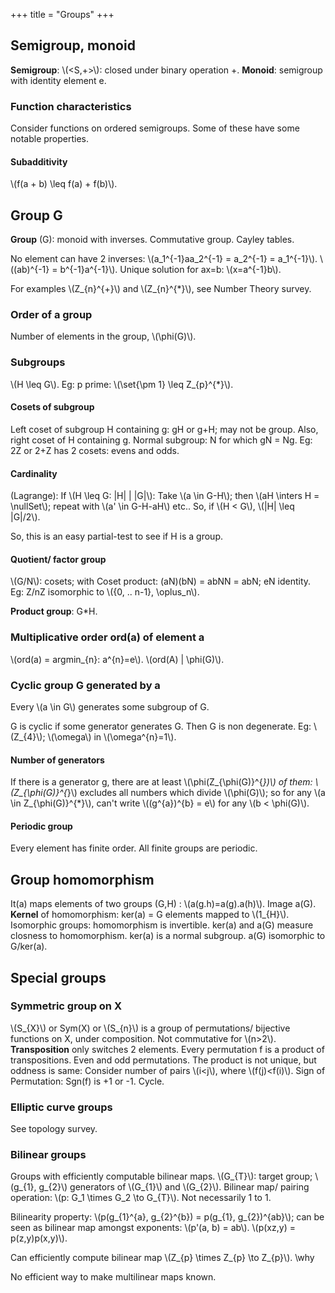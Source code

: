 +++
title = "Groups"
+++

## Semigroup, monoid
**Semigroup**: \\(<S,+>\\): closed under binary operation +. **Monoid**: semigroup with identity element e.

### Function characteristics
Consider functions on ordered semigroups. Some of these have some notable properties.

#### Subadditivity
\\(f(a + b) \leq f(a) + f(b)\\).

## Group G
**Group** (G): monoid with inverses. Commutative group. Cayley tables.

No element can have 2 inverses: \\(a_1^{-1}aa_2^{-1} = a_2^{-1} = a_1^{-1}\\). \\((ab)^{-1} = b^{-1}a^{-1}\\). Unique solution for ax=b: \\(x=a^{-1}b\\).

For examples \\(Z_{n}^{+}\\) and \\(Z_{n}^{*}\\), see Number Theory survey.

### Order of a group
Number of elements in the group, \\(\phi(G)\\).

### Subgroups
\\(H \leq G\\). Eg: p prime: \\(\set{\pm 1} \leq Z_{p}^{*}\\).

#### Cosets of subgroup
Left coset of subgroup H containing g: gH or g+H; may not be group. Also, right coset of H containing g. Normal subgroup: N for which gN = Ng. Eg: 2Z or 2+Z has 2 cosets: evens and odds.

#### Cardinality
(Lagrange): If \\(H \leq G: |H| | |G|\\): Take \\(a \in G-H\\); then \\(aH \inters H = \nullSet\\); repeat with \\(a' \in G-H-aH\\) etc.. So, if \\(H < G\\), \\(|H| \leq |G|/2\\).

So, this is an easy partial-test to see if H is a group.

#### Quotient/ factor group
\\(G/N\\): cosets; with Coset product: (aN)(bN) = abNN = abN; eN identity. Eg: Z/nZ isomorphic to \\(\{0, .. n-1\}, \oplus_n\\).

**Product group**: G*H.

### Multiplicative order ord(a) of element a
\\(ord(a) = argmin_{n}: a^{n}=e\\). \\(ord(A) | \phi(G)\\).

### Cyclic group G generated by a
Every \\(a \in G\\) generates some subgroup of G.

G is cyclic if some generator generates G. Then G is non degenerate. Eg: \\(Z_{4}\\); \\(\omega\\) in \\(\omega^{n}=1\\).

#### Number of generators
If there is a generator g, there are at least \\(\phi(Z_{\phi(G)}^{*})\\) of them: \\(Z_{\phi(G)}^{*}\\) excludes all numbers which divide \\(\phi(G)\\); so for any \\(a \in Z_{\phi(G)}^{*}\\), can't write \\((g^{a})^{b} = e\\) for any \\(b < \phi(G)\\).

#### Periodic group
Every element has finite order. All finite groups are periodic.

## Group homomorphism
It(a) maps elements of two groups (G,H) : \\(a(g.h)=a(g).a(h)\\). Image a(G). **Kernel** of homomorphism: ker(a) = G elements mapped to \\(1_{H}\\). Isomorphic groups: homomorphism is invertible. ker(a) and a(G) measure closness to homomorphism. ker(a) is a normal subgroup. a(G) isomorphic to G/ker(a).

## Special groups
### Symmetric group on X
\\(S_{X}\\) or Sym(X) or \\(S_{n}\\) is a group of permutations/ bijective functions on X, under composition. Not commutative for \\(n>2\\). **Transposition** only switches 2 elements. Every permutation f is a product of transpositions. Even and odd permutations. The product is not unique, but oddness is same: Consider number of pairs \\(i<j\\), where \\(f(j)<f(i)\\). Sign of Permutation: Sgn(f) is +1 or -1. Cycle.

### Elliptic curve groups
See topology survey.

### Bilinear groups
Groups with efficiently computable bilinear maps. \\(G_{T}\\): target group; \\(g_{1}, g_{2}\\) generators of \\(G_{1}\\) and \\(G_{2}\\). Bilinear map/ pairing operation: \\(p: G_1 \times G_2 \to G_{T}\\). Not necessarily 1 to 1.

Bilinearity property: \\(p(g_{1}^{a}, g_{2}^{b}) = p(g_{1}, g_{2})^{ab}\\); can be seen as bilinear map amongst exponents: \\(p'(a, b) = ab\\). \\(p(xz,y) = p(z,y)p(x,y)\\).

Can efficiently compute bilinear map \\(Z_{p} \times Z_{p} \to Z_{p}\\). \why

No efficient way to make multilinear maps known.


